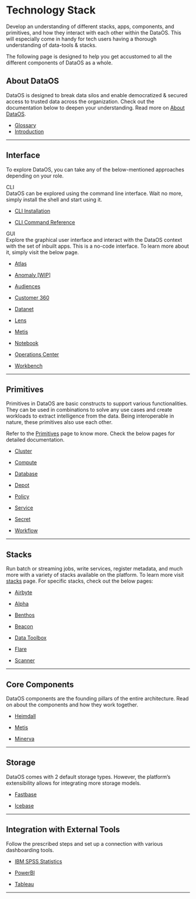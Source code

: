 # Technology Stack

Develop an understanding of different stacks, apps, components, and primitives, and how they interact with each other within the DataOS.
This will especially come in handy for tech users having a thorough understanding of data-tools & stacks.

The following page is designed to help you get accustomed to all the different components of DataOS as a whole.

## About DataOS

DataOS is designed to break data silos and enable democratized & secured access to trusted data across the organization.
Check out the documentation below to deepen your understanding. Read more on [About DataOS](../About%20DataOS/About%20DataOS.md).


    
- [Glossary](../Glossary/Glossary.md)
- [Introduction](../About%20DataOS/About%20DataOS.md)
    

---

## Interface

To explore DataOS, you can take any of the below-mentioned approaches depending on your role.

CLI 
    <br> 
    DataOS can be explored using the command line interface. Wait no more, simply install the shell and start using it.
    
- [CLI Installation](../CLI/CLI.md)
    
- [CLI Command Reference](../CLI/CLI%20Command%20Reference/CLI%20Command%20Reference.md)
    
GUI
    <br>
    Explore the graphical user interface and interact with the DataOS context with the set of inbuilt apps. This is a no-code interface. To learn more about it, simply visit the below page.
    
- [Atlas](../GUI/GUI%20Applications/Atlas/Atlas.md)
    
- [Anomaly [WIP]]()
    
- [Audiences](../GUI/GUI%20Applications/Audiences/Audiences.md)
    
- [Customer 360](../GUI/GUI%20Applications/Lens/Recipes/Customer360.md)
    
- [Datanet](../GUI/GUI%20Applications/Datanet/Datanet.md)
    
- [Lens](../GUI/GUI%20Applications/Lens//Lens.md)
    
- [Metis](../GUI/GUI%20Applications/Metis/Metis%20UI/Metis%20UI.md)
    
- [Notebook](../GUI/GUI%20Applications/GUI%20Applications.md)
    
- [Operations Center](../GUI/GUI%20Applications/Operations/Operations.md)
    
- [Workbench](../GUI/GUI%20Applications/Workbench/Workbench.md)
    

---

## Primitives

Primitives in DataOS are basic constructs to support various functionalities.
They can be used in combinations to solve any use cases and create workloads to extract intelligence from the data.
Being interoperable in nature, these primitives also use each other.

Refer to the [Primitives](../Primitives/Primitives.md) page to know more. Check the below pages for detailed documentation.
    
- [Cluster](../Primitives/Cluster/Cluster.md)
    
- [Compute](../Primitives/Compute/Compute.md)
    
- [Database](../Primitives/Database.md)
    
- [Depot](../Primitives/Depot/Depot.md)
    
- [Policy](../Primitives/Policy/Policy.md)
    
- [Service](../Primitives/Service/Service.md)
    
- [Secret](../Primitives/Secret.md)
    
- [Workflow](../Primitives/Workflow/Workflow.md)
    

---

## Stacks

Run batch or streaming jobs, write services, register metadata, and much more with a variety of stacks available on the platform.
To learn more visit [stacks](../Stacks/Stacks.md) page. For specific stacks, check out the below pages:
    
- [Airbyte](../Stacks/Airbyte/Airbyte.md)
    
- [Alpha](../Stacks/Alpha.md)
    
- [Benthos](../Stacks/Benthos/Benthos.md)
    
- [Beacon](../Stacks/Beacon/Beacon.md)
    
- [Data Toolbox](../Stacks/Toolbox.md)
    
- [Flare](../Stacks/Flare/Flare.md)
    
- [Scanner](../Stacks/Scanner/Scanner.md)
    

---

## Core Components

DataOS components are the founding pillars of the entire architecture.
Read on about the components and how they work together.
    
- [Heimdall](../Security/Heimdall%20Capabilities/Heimdall%20Capabilities.md)
    
- [Metis](../GUI/GUI%20Applications/Metis/Metis.md)
    
- [Minerva](../Minerva/Minerva.md)
    

---

## Storage

DataOS comes with 2 default storage types.
However, the platform’s extensibility allows for integrating more storage models.
    
- [Fastbase](../Storage/Fastbase.md)
    
- [Icebase](../Storage/Icebase/Icebase.md)
    

---

## Integration with External Tools

Follow the prescribed steps and set up a connection with various dashboarding tools.
    
- [IBM SPSS Statistics](../Integration%20&%20Ingestion/SPSS%20Statistics/SPSS%20Statistics.md)
    
- [PowerBI](../Integration%20&%20Ingestion/Power%20BI/Power%20BI.md)
    
- [Tableau](../Integration%20&%20Ingestion/Tableau/Tableau.md)
    

---